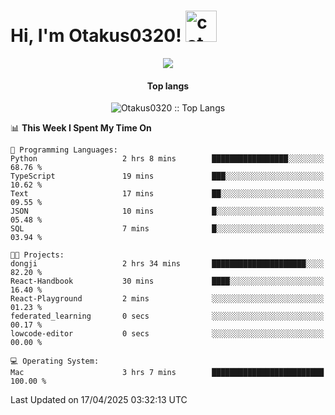 <h1> Hi, I'm Otakus0320! <img src="https://media.giphy.com/media/mGcNjsfWAjY5AEZNw6/giphy.gif" width="50" alt="cat"></h1>

<p align="center"><a href="https://wakatime.com/@044d69d0-1253-4f60-96b6-5d19a0f9dde5"><img src="https://wakatime.com/badge/user/044d69d0-1253-4f60-96b6-5d19a0f9dde5.svg" /></a></p>

<h4 align="center">Top langs</h4>

<p align="center"><img src="https://github-readme-stats.vercel.app/api/top-langs/?username=Otakus0320&langs_count=10&theme=tokyonight&layout=compact&timestamp={{random_number}}" alt="Otakus0320 :: Top Langs" /></p>

<!--START_SECTION:waka-->
📊 **This Week I Spent My Time On** 

```text
💬 Programming Languages: 
Python                   2 hrs 8 mins        █████████████████░░░░░░░░   68.76 % 
TypeScript               19 mins             ███░░░░░░░░░░░░░░░░░░░░░░   10.62 % 
Text                     17 mins             ██░░░░░░░░░░░░░░░░░░░░░░░   09.55 % 
JSON                     10 mins             █░░░░░░░░░░░░░░░░░░░░░░░░   05.48 % 
SQL                      7 mins              █░░░░░░░░░░░░░░░░░░░░░░░░   03.94 % 

🐱‍💻 Projects: 
dongji                   2 hrs 34 mins       █████████████████████░░░░   82.20 % 
React-Handbook           30 mins             ████░░░░░░░░░░░░░░░░░░░░░   16.40 % 
React-Playground         2 mins              ░░░░░░░░░░░░░░░░░░░░░░░░░   01.23 % 
federated_learning       0 secs              ░░░░░░░░░░░░░░░░░░░░░░░░░   00.17 % 
lowcode-editor           0 secs              ░░░░░░░░░░░░░░░░░░░░░░░░░   00.00 % 

💻 Operating System: 
Mac                      3 hrs 7 mins        █████████████████████████   100.00 % 
```


 Last Updated on 17/04/2025 03:32:13 UTC
<!--END_SECTION:waka-->
